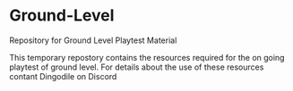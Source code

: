# Ground-Level
Repository for Ground Level Playtest Material

This temporary repostory contains the resources required for the on going playtest of ground level.
For details about the use of these resources contant Dingodile on Discord
